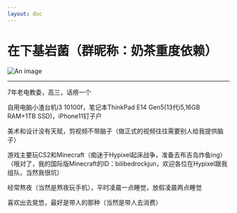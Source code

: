 ```yaml
---
layout: doc
---
```

# 在下基岩菌（群昵称：奶茶重度依赖）
![An image](http://q1.qlogo.cn/g?b=qq&nk=1852492513&s=160)
_________________

7年老电教委，高三，话痨一个

自用电脑小渣台机i3 10100f，笔记本ThinkPad E14 Gen5(13代i5,16GB RAM+1TB SSD)，iPhone11钉子户

美术和设计没有天赋，剪视频不带脑子（做正式的视频往往需要别人给我提供脑子）

游戏主要玩CS2和Minecraft（痴迷于Hypixel起床战争，准备去布吉岛炸鱼ing）
（哦对了，我的国际版Minecraft的ID：bilibedrockjun，欢迎各位在Hypixel跟我组队，当然我很坑）

经常熬夜（当然是熬夜玩手机），平时凌晨一点睡觉，放假凌晨两点睡觉

喜欢出去晃悠，最好是带人的那种（当然是带人去消费）

